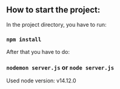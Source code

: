 ## How to start the project:

In the project directory, you have to run:

### `npm install`

After that you have to do:

### `nodemon server.js` or `node server.js`

Used node version: v14.12.0